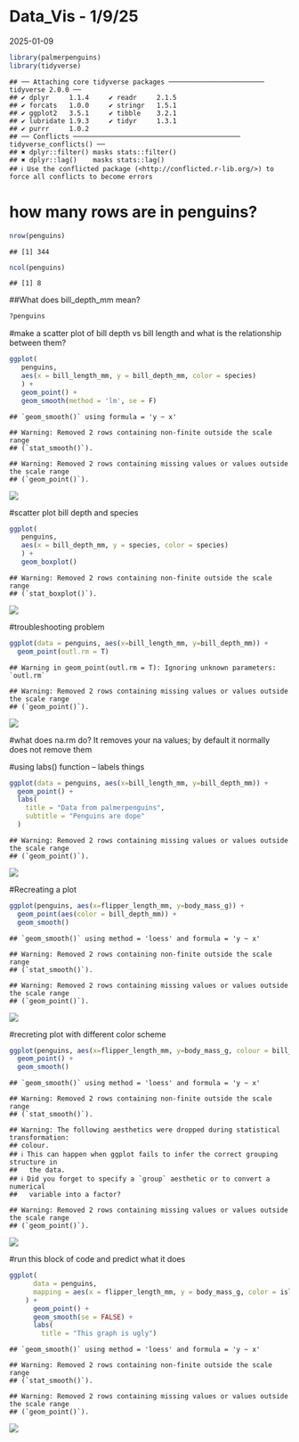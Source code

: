 Data_Vis - 1/9/25
================
2025-01-09

``` r
library(palmerpenguins)
library(tidyverse)
```

    ## ── Attaching core tidyverse packages ──────────────────────── tidyverse 2.0.0 ──
    ## ✔ dplyr     1.1.4     ✔ readr     2.1.5
    ## ✔ forcats   1.0.0     ✔ stringr   1.5.1
    ## ✔ ggplot2   3.5.1     ✔ tibble    3.2.1
    ## ✔ lubridate 1.9.3     ✔ tidyr     1.3.1
    ## ✔ purrr     1.0.2     
    ## ── Conflicts ────────────────────────────────────────── tidyverse_conflicts() ──
    ## ✖ dplyr::filter() masks stats::filter()
    ## ✖ dplyr::lag()    masks stats::lag()
    ## ℹ Use the conflicted package (<http://conflicted.r-lib.org/>) to force all conflicts to become errors

# how many rows are in penguins?

``` r
nrow(penguins)
```

    ## [1] 344

``` r
ncol(penguins)
```

    ## [1] 8

\##What does bill_depth_mm mean?

``` r
?penguins
```

\#make a scatter plot of bill depth vs bill length and what is the
relationship between them?

``` r
ggplot(
   penguins,
   aes(x = bill_length_mm, y = bill_depth_mm, color = species)
   ) +
   geom_point() +
   geom_smooth(method = 'lm', se = F)
```

    ## `geom_smooth()` using formula = 'y ~ x'

    ## Warning: Removed 2 rows containing non-finite outside the scale range
    ## (`stat_smooth()`).

    ## Warning: Removed 2 rows containing missing values or values outside the scale range
    ## (`geom_point()`).

![](Data_Vis---1-9-25_files/figure-gfm/unnamed-chunk-4-1.png)<!-- -->

\#scatter plot bill depth and species

``` r
ggplot(
   penguins,
   aes(x = bill_depth_mm, y = species, color = species)
   ) +
   geom_boxplot()
```

    ## Warning: Removed 2 rows containing non-finite outside the scale range
    ## (`stat_boxplot()`).

![](Data_Vis---1-9-25_files/figure-gfm/unnamed-chunk-5-1.png)<!-- -->

\#troubleshooting problem

``` r
ggplot(data = penguins, aes(x=bill_length_mm, y=bill_depth_mm)) + 
  geom_point(outl.rm = T)
```

    ## Warning in geom_point(outl.rm = T): Ignoring unknown parameters: `outl.rm`

    ## Warning: Removed 2 rows containing missing values or values outside the scale range
    ## (`geom_point()`).

![](Data_Vis---1-9-25_files/figure-gfm/unnamed-chunk-6-1.png)<!-- -->

\#what does na.rm do? It removes your na values; by default it normally
does not remove them

\#using labs() function – labels things

``` r
ggplot(data = penguins, aes(x=bill_length_mm, y=bill_depth_mm)) + 
  geom_point() + 
  labs(
    title = "Data from palmerpenguins",
    subtitle = "Penguins are dope"
  )
```

    ## Warning: Removed 2 rows containing missing values or values outside the scale range
    ## (`geom_point()`).

![](Data_Vis---1-9-25_files/figure-gfm/unnamed-chunk-7-1.png)<!-- -->

\#Recreating a plot

``` r
ggplot(penguins, aes(x=flipper_length_mm, y=body_mass_g)) + 
  geom_point(aes(color = bill_depth_mm)) +
  geom_smooth() 
```

    ## `geom_smooth()` using method = 'loess' and formula = 'y ~ x'

    ## Warning: Removed 2 rows containing non-finite outside the scale range
    ## (`stat_smooth()`).

    ## Warning: Removed 2 rows containing missing values or values outside the scale range
    ## (`geom_point()`).

![](Data_Vis---1-9-25_files/figure-gfm/unnamed-chunk-8-1.png)<!-- -->

\#recreting plot with different color scheme

``` r
ggplot(penguins, aes(x=flipper_length_mm, y=body_mass_g, colour = bill_depth_mm)) + 
  geom_point() +
  geom_smooth() 
```

    ## `geom_smooth()` using method = 'loess' and formula = 'y ~ x'

    ## Warning: Removed 2 rows containing non-finite outside the scale range
    ## (`stat_smooth()`).

    ## Warning: The following aesthetics were dropped during statistical transformation:
    ## colour.
    ## ℹ This can happen when ggplot fails to infer the correct grouping structure in
    ##   the data.
    ## ℹ Did you forget to specify a `group` aesthetic or to convert a numerical
    ##   variable into a factor?

    ## Warning: Removed 2 rows containing missing values or values outside the scale range
    ## (`geom_point()`).

![](Data_Vis---1-9-25_files/figure-gfm/unnamed-chunk-9-1.png)<!-- -->

\#run this block of code and predict what it does

``` r
ggplot(
      data = penguins,
      mapping = aes(x = flipper_length_mm, y = body_mass_g, color = island)
    ) +
      geom_point() +
      geom_smooth(se = FALSE) +
      labs(
        title = "This graph is ugly")
```

    ## `geom_smooth()` using method = 'loess' and formula = 'y ~ x'

    ## Warning: Removed 2 rows containing non-finite outside the scale range
    ## (`stat_smooth()`).

    ## Warning: Removed 2 rows containing missing values or values outside the scale range
    ## (`geom_point()`).

![](Data_Vis---1-9-25_files/figure-gfm/unnamed-chunk-10-1.png)<!-- -->
